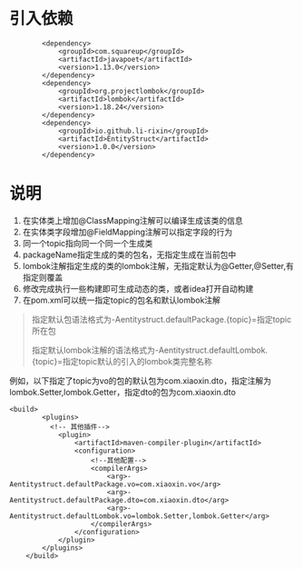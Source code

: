 # 引入依赖
```
        <dependency>
            <groupId>com.squareup</groupId>
            <artifactId>javapoet</artifactId>
            <version>1.13.0</version>
        </dependency>
        <dependency>
            <groupId>org.projectlombok</groupId>
            <artifactId>lombok</artifactId>
            <version>1.18.24</version>
        </dependency>
        <dependency>
            <groupId>io.github.li-rixin</groupId>
            <artifactId>EntityStruct</artifactId>
            <version>1.0.0</version>
        </dependency>
```

# 说明
1. 在实体类上增加@ClassMapping注解可以编译生成该类的信息
2. 在实体类字段增加@FieldMapping注解可以指定字段的行为
3. 同一个topic指向同一个同一个生成类
4. packageName指定生成的类的包名，无指定生成在当前包中
5. lombok注解指定生成的类的lombok注解，无指定默认为@Getter,@Setter,有指定则覆盖
6. 修改完成执行一些构建即可生成动态的类，或者idea打开自动构建
7. 在pom.xml可以统一指定topic的包名和默认lombok注解

   
> 指定默认包语法格式为-Aentitystruct.defaultPackage.{topic}=指定topic所在包
> 
> 指定默认lombok注解的语法格式为-Aentitystruct.defaultLombok.{topic}=指定topic默认的引入的lombok类完整名称

例如，以下指定了topic为vo的包的默认包为com.xiaoxin.dto，指定注解为lombok.Setter,lombok.Getter，指定dto的包为com.xiaoxin.dto
```
<build>
        <plugins>
          <!-- 其他插件-->
            <plugin>
                <artifactId>maven-compiler-plugin</artifactId>
                <configuration>
                    <!--其他配置-->
                    <compilerArgs>
                        <arg>-Aentitystruct.defaultPackage.vo=com.xiaoxin.vo</arg>
                        <arg>-Aentitystruct.defaultPackage.dto=com.xiaoxin.dto</arg>
                        <arg>-Aentitystruct.defaultLombok.vo=lombok.Setter,lombok.Getter</arg>
                    </compilerArgs>
                </configuration>
            </plugin>
        </plugins>
    </build>
```

